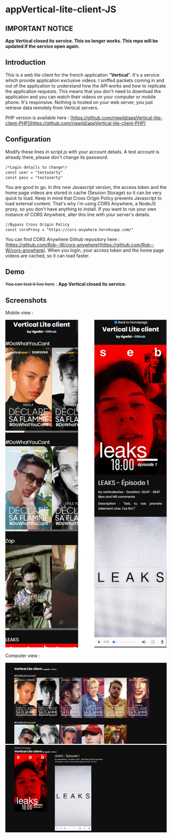 # appVertical-lite-client-JS

##  IMPORTANT NOTICE
**App Vertical closed its service. This no longer works. This repo will be updated if the service open again.** 

## Introduction
This is a web lite client for the french application "**Vertical**". It's a service which provide application exclusive videos. I sniffed packets coming in and out of the application to understand how the API works and how to replicate the application requests.
This means that you don't need to download the application and you can watch their videos on your computer or mobile phone. It's responsive.
Nothing is hosted on your web server, you just retrieve data remotely from Vertical servers.

PHP version is available here : [https://github.com/rigwild/appVertical-lite-client-PHP](https://github.com/rigwild/appVertical-lite-client-PHP)

## Configuration
Modify these lines in script.js with your account details. A test account is already there, please don't change its password.
```
/*Login details to change*/
const user = "testazerty"
const pass = "testazerty"
```
You are good to go. In this new Javascript version, the access token and the home page videos are stored in cache (Session Storage) so it can be very quick to load.
Keep in mind that Cross Origin Policy prevents Javascript to load external content. That's why i'm using CORS Anywhere, a NodeJS proxy, so you don't have anything to install. If you want to run your own instance of CORS Anywhere, alter this line with your server's details.
```
//Bypass Cross Origin Policy
const corsProxy = "https://cors-anywhere.herokuapp.com/"
```
You can find CORS Anywhere Github repository here : [https://github.com/Rob--W/cors-anywhere](https://github.com/Rob--W/cors-anywhere).
When you login, your access token and the home page videos are cached, so it can load faster.

## Demo
~~You can test it live here~~ : **App Vertical closed its service.**

## Screenshots
Mobile view :

![Homepage and video viewer](repo-img/1.jpg)

Computer view :

![Homepage](repo-img/2.jpg)
![Video viewer](repo-img/3.jpg)
